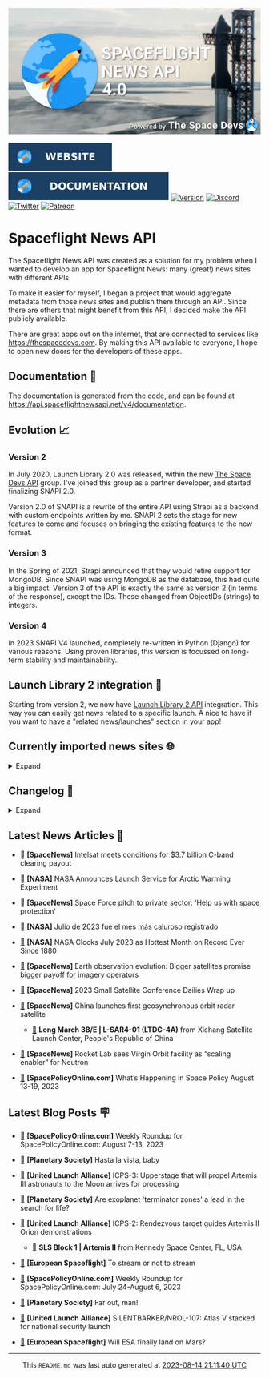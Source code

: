 ![Cover](https://raw.githubusercontent.com/TheSpaceDevs/spaceflightnewsapi/main/.github/profile/assets/snapi_poster.png)

[![Website](https://raw.githubusercontent.com/TheSpaceDevs/spaceflightnewsapi/main/.github/profile/assets/badge_snapi_website.svg)](https://spaceflightnewsapi.net/)
[![Documentation](https://raw.githubusercontent.com/TheSpaceDevs/spaceflightnewsapi/main/.github/profile/assets/badge_snapi_doc.svg)](https://api.spaceflightnewsapi.net/v4/docs)
[![Version](https://img.shields.io/github/v/release/TheSpaceDevs/spaceflightnewsapi?style=for-the-badge)](https://github.com/TheSpaceDevs/spaceflightnewsapi/releases/tag/v4.0.4)
[![Discord](https://img.shields.io/badge/Discord-%237289DA.svg?style=for-the-badge&logo=discord&logoColor=white)](https://discord.gg/p7ntkNA)
[![Twitter](https://img.shields.io/badge/Twitter-%231DA1F2.svg?style=for-the-badge&logo=Twitter&logoColor=white)](https://twitter.com/the_snapi)
[![Patreon](https://img.shields.io/badge/Patreon-F96854?style=for-the-badge&logo=patreon&logoColor=white)](https://www.patreon.com/TheSpaceDevs)

# Spaceflight News API

The Spaceflight News API was created as a solution for my problem when I wanted to develop an app for Spaceflight News: many (great!) news sites with different APIs.

To make it easier for myself, I began a project that would aggregate metadata from those news sites and publish them through an API. Since there are others that might benefit from this API, I decided make the API publicly available.

There are great apps out on the internet, that are connected to services like <https://thespacedevs.com>. By making this API available to everyone, I hope to open new doors for the developers of these apps.

## Documentation 📖

The documentation is generated from the code, and can be found at <https://api.spaceflightnewsapi.net/v4/documentation>.

## Evolution 📈

### Version 2

In July 2020, Launch Library 2.0 was released, within the new <a href="https://thespacedevs.com">The Space Devs API</a> group. I've joined this group as a partner developer, and started finalizing SNAPI 2.0.

Version 2.0 of SNAPI is a rewrite of the entire API using Strapi as a backend, with custom endpoints written by me.
SNAPI 2 sets the stage for new features to come and focuses on bringing the existing features to the new format.

### Version 3

In the Spring of 2021, Strapi announced that they would retire support for MongoDB. Since SNAPI was using MongoDB as the database, this had quite a big impact.
Version 3 of the API is exactly the same as version 2 (in terms of the response), except the IDs. These changed from ObjectIDs (strings) to integers.

### Version 4
In 2023 SNAPI V4 launched, completely re-written in Python (Django) for various reasons.
Using proven libraries, this version is focussed on long-term stability and maintainability.

## Launch Library 2 integration 🚀

Starting from version 2, we now have <a href="https://thespacedevs.com/llapi">Launch Library 2 API</a> integration. This way you can easily get news related to a specific launch.
A nice to have if you want to have a "related news/launches" section in your app!

## Currently imported news sites 🌐

<details>
<summary>Expand</summary>

- AmericaSpace
- Arstechnica
- Blue Origin
- CNBC
- ESA
- ElonX
- Euronews
- European Spaceflight
- Jet Propulsion Laboratory
- NASA
- NASASpaceflight
- National Geographic
- National Space Society
- Phys
- Planetary Society
- Reuters
- Space.com
- SpaceFlight Insider
- SpaceNews
- SpacePolicyOnline.com
- SpaceX
- Spaceflight Now
- SyFy
- TechCrunch
- Teslarati
- The Drive
- The Japan Times
- The Launch Pad
- The National
- The New York Times
- The Space Devs
- The Space Review
- The Verge
- The Wall Street Journal
- United Launch Alliance
- Virgin Galactic


</details>

## Changelog 📝
<details>
<summary>Expand</summary>

# V4.0.0

- Rewritten in Python and Django.

# V3.4.0

- Package updates
- Sentry fixes

# V3.0.0

- Package updates

### V3.2.0

- Various Sentry issues fixed

### V3.1.0

- Strapi updates
- Sentry updates
- Admin interface updates

### V3.0.0

- Switch to use Postgres as database

### V2.3.0

- The lost "article per (LL2) event" endpoint is back
- Changed the G4L logo on the site
- Added Sentry again, via the new Strapi plugin
- Changed from amqplib to amqp-connection-manager
- Updated to Strapi 3.5.3

### v2.2.0

- Dependency updates
- Code cleanup
- Admin side of things

### v2.1.0

- Backend changes on how new content is processed
- Package updates

### v2.0.0

- Complete rewrite of the app, focusing on existing features

</details>



## Latest News Articles 📰
- <a href="https://spacenews.com/intelsat-meets-conditions-for-3-7-billion-c-band-clearing-payout/" >🔗</a> **[SpaceNews]** Intelsat meets conditions for $3.7 billion C-band clearing payout


- <a href="http://www.nasa.gov/press-release/nasa-announces-launch-service-for-arctic-warming-experiment" >🔗</a> **[NASA]** NASA Announces Launch Service for Arctic Warming Experiment


- <a href="https://spacenews.com/space-force-pitch-to-private-sector-help-us-with-space-protection/" >🔗</a> **[SpaceNews]** Space Force pitch to private sector: ‘Help us with space protection’


- <a href="http://www.nasa.gov/nasa.gov/press-release/julio-de-2023-fue-el-mes-mas-caluroso-registrado" >🔗</a> **[NASA]** Julio de 2023 fue el mes más caluroso registrado


- <a href="http://www.nasa.gov/press-release/nasa-clocks-july-2023-as-hottest-month-on-record-ever-since-1880" >🔗</a> **[NASA]** NASA Clocks July 2023 as Hottest Month on Record Ever Since 1880


- <a href="https://spacenews.com/earth-observation-evolution-bigger-satellites-promise-bigger-payoff-for-imagery-operators/" >🔗</a> **[SpaceNews]** Earth observation evolution: Bigger satellites promise bigger payoff for imagery operators


- <a href="https://spacenews.com/2023-small-satellite-conference-dailies-wrap-up/" >🔗</a> **[SpaceNews]** 2023 Small Satellite Conference Dailies Wrap up


- <a href="https://spacenews.com/china-launches-first-geosynchronous-orbit-radar-satellite/" >🔗</a> **[SpaceNews]** China launches first geosynchronous orbit radar satellite


  - <a href="https://go4liftoff.com/launch/id/715392d7-2ecb-4caf-81b1-ba5ba6b985ff" >🚀</a> **Long March 3B/E | L-SAR4-01 (LTDC-4A)** from Xichang Satellite Launch Center, People's Republic of China



- <a href="https://spacenews.com/rocket-lab-sees-virgin-orbit-facility-as-scaling-enabler-for-neutron/" >🔗</a> **[SpaceNews]** Rocket Lab sees Virgin Orbit facility as “scaling enabler” for Neutron


- <a href="https://spacepolicyonline.com/news/whats-happening-in-space-policy-august-13-19-2023/" >🔗</a> **[SpacePolicyOnline.com]** What’s Happening in Space Policy August 13-19, 2023




## Latest Blog Posts 🪧

- <a href="https://spacepolicyonline.com/news/weekly-roundup-for-spacepolicyonline-com-august-7-13-2023/" >🔗</a> **[SpacePolicyOnline.com]** Weekly Roundup for SpacePolicyOnline.com: August 7-13, 2023


- <a href="https://www.planetary.org/the-downlink/hasta-la-vista-baby" >🔗</a> **[Planetary Society]** Hasta la vista, baby


- <a href="https://blog.ulalaunch.com/blog/icps-3-upperstage-that-will-propel-artemis-iii-astronauts-to-the-moon-arrives-for-processing" >🔗</a> **[United Launch Alliance]** ICPS-3: Upperstage that will propel Artemis III astronauts to the Moon arrives for processing


- <a href="https://www.planetary.org/articles/exoplanet-terminator-zones-search-for-life" >🔗</a> **[Planetary Society]** Are exoplanet 'terminator zones' a lead in the search for life?


- <a href="https://blog.ulalaunch.com/blog/icps-2-orion-will-observe-upper-stage-after-launch" >🔗</a> **[United Launch Alliance]** ICPS-2: Rendezvous target guides Artemis II Orion demonstrations


  - <a href="https://go4liftoff.com/launch/id/41699701-2ef4-4b0c-ac9d-6757820cde87" >🚀</a> **SLS Block 1 | Artemis II** from Kennedy Space Center, FL, USA



- <a href="https://europeanspaceflight.substack.com/p/to-stream-or-not-to-stream" >🔗</a> **[European Spaceflight]** To stream or not to stream


- <a href="https://spacepolicyonline.com/news/weekly-roundup-for-spacepolicyonline-com-july-24-august-6-2023/" >🔗</a> **[SpacePolicyOnline.com]** Weekly Roundup for SpacePolicyOnline.com: July 24-August 6, 2023


- <a href="https://www.planetary.org/the-downlink/far-out-man" >🔗</a> **[Planetary Society]** Far out, man!


- <a href="https://blog.ulalaunch.com/blog/silentbarker-atlas-v-stacked-for-national-security-launch" >🔗</a> **[United Launch Alliance]** SILENTBARKER/NROL-107: Atlas V stacked for national security launch


- <a href="https://europeanspaceflight.substack.com/p/will-esa-finally-land-on-mars" >🔗</a> **[European Spaceflight]** Will ESA finally land on Mars?




<hr>
  <div align="center">
  This <code>README.md</code> was last auto generated at <a href="https://www.timeanddate.com/worldclock/fixedtime.html?iso=20230814T211140">2023-08-14 21:11:40 UTC</a>
  <br>
</div>